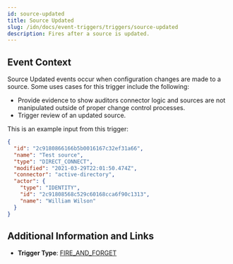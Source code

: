 ```yaml
---
id: source-updated
title: Source Updated
slug: /idn/docs/event-triggers/triggers/source-updated
description: Fires after a source is updated.	
---
```


## Event Context

Source Updated events occur when configuration changes are made to a source. Some uses cases for this trigger include the following:

- Provide evidence to show auditors connector logic and sources are not manipulated outside of proper change control processes.
- Trigger review of an updated source.

This is an example input from this trigger:

```json
{
  "id": "2c9180866166b5b0016167c32ef31a66",
  "name": "Test source",
  "type": "DIRECT_CONNECT",
  "modified": "2021-03-29T22:01:50.474Z",
  "connector": "active-directory",
  "actor": {
    "type": "IDENTITY",
    "id": "2c91808568c529c60168cca6f90c1313",
    "name": "William Wilson"
  }
}
```

## Additional Information and Links

- **Trigger Type**: [FIRE_AND_FORGET](../trigger-types.md#fire-and-forget)
 <!-- [Input schema](https://developer.sailpoint.com/apis/beta/#section/Source-Updated-Event-Trigger-Input) -->
